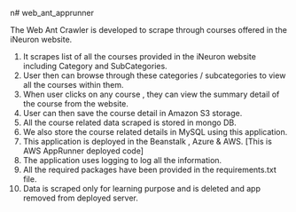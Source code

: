 n# web_ant_apprunner

The Web Ant Crawler is developed to scrape through courses offered in the iNeuron website.

1. It scrapes list of all the courses provided in the iNeuron website including Category and SubCategories.
2. User then can browse through these categories / subcategories to view all the courses within them.
3. When user clicks on any course , they can view the summary detail of the course from the website.
4. User can then save the course detail in Amazon S3 storage.
5. All the course related data scraped is stored in mongo DB.
6. We also store the course related details in MySQL using this application.
7. This application is deployed in the Beanstalk , Azure & AWS. [This is AWS AppRunner deployed code]
8. The application uses logging to log all the information.
9. All the required packages have been provided in the requirements.txt file.
10. Data is scraped only for learning purpose and is deleted and app removed from deployed server.
